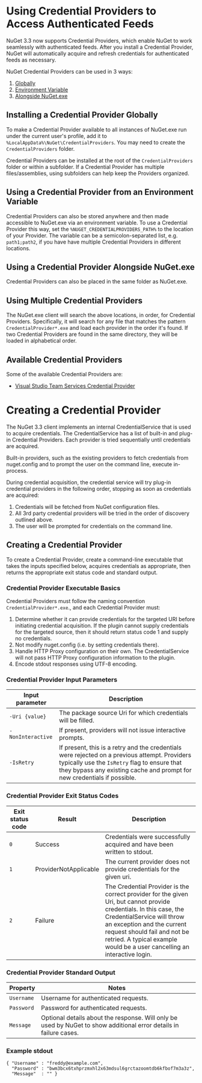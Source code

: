 # Using Credential Providers to Access Authenticated Feeds

NuGet 3.3 now supports Credential Providers, which enable NuGet to work seamlessly with authenticated feeds. 
After you install a Credential Provider, NuGet will automatically acquire and refresh credentials for authenticated feeds as necessary.

NuGet Credential Providers can be used in 3 ways:

1. [Globally](#installing-a-credential-provider-globally)
2. [Environment Variable](#using-a-credential-provider-from-an-environment-variable)
3. [Alongside NuGet.exe](#using-a-credential-provider-alongside-nugetexe)

## Installing a Credential Provider Globally

To make a Credential Provider available to all instances of NuGet.exe run under the current user's profile, 
add it to `%LocalAppData%\NuGet\CredentialProviders`. You may need to create the `CredentialProviders` folder.

Credential Providers can be installed at the root of the `CredentialProviders` folder or within a subfolder. If a Credential Provider has 
multiple files/assemblies, using subfolders can help keep the Providers organized.

## Using a Credential Provider from an Environment Variable

Credential Providers can also be stored anywhere and then made accessible to NuGet.exe via an environment variable. To use a Credential Provider this way, set the `%NUGET_CREDENTIALPROVIDERS_PATH%` to the location of your Provider. The variable can be a semicolon-separated list, e.g. 
`path1;path2`, if you have have multiple Credential Providers in different locations.

## Using a Credential Provider Alongside NuGet.exe

Credential Providers can also be placed in the same folder as NuGet.exe.

## Using Multiple Credential Providers

The NuGet.exe client will search the above locations, in order, for Credential Providers.
Specifically, it will search for any file that matches the pattern `CredentialProvider*.exe`
and load each provider in the order it's found. If two Credential Providers are found in the
same directory, they will be loaded in alphabetical order.

## Available Credential Providers

Some of the available Credential Providers are:

* [Visual Studio Team Services Credential Provider](https://www.visualstudio.com/get-started/package/use/auth#vsts-credential-provider)

# Creating a Credential Provider

The NuGet 3.3 client implements an internal CredentialService that is used to acquire credentials.
The CredentialService has a list of built-in and plug-in Credential Providers.
Each provider is tried sequentially until credentials are acquired.

Built-in providers, such as the existing providers to fetch credentials from nuget.config and to
prompt the user on the command line, execute in-process. 

During credential acquisition, the credential service will try plug-in credential providers in the following order, stopping as soon as credentials are acquired:

1. Credentials will be fetched from NuGet configuration files.
2. All 3rd party credential providers will be tried in the order of discovery outlined above.
3. The user will be prompted for credentials on the command line.

## Creating a Credential Provider

To create a Credential Provider, create a command-line executable that takes the inputs
specified below, acquires credentials as appropriate, then returns the appropriate exit status code
and standard output.

### Credential Provider Executable Basics

Credential Providers must follow the naming convention `CredentialProvider*.exe`., and each 
Credential Provider must:

1. Determine whether it can provide credentials for the targeted URI before initiating credential
acquisition. If the plugin cannot supply credentials for the targeted source, then it should return
status code 1 and supply no credentials.
2. Not modify nuget.config (i.e. by setting credentials there).
3. Handle HTTP Proxy configuration on their own.
The CredentialService will not pass HTTP Proxy configuration information to the plugin.
4. Encode stdout responses using UTF-8 encoding.

### Credential Provider Input Parameters

| Input parameter   | Description                                                                          |
|-------------------|--------------------------------------------------------------------------------------|
| `-Uri {value}`    | The package source Uri for which credentials will be filled.                         |
| `-NonInteractive` | If present, providers will not issue interactive prompts.                            |
| `-IsRetry`        | If present, this is a retry and the credentials were rejected on a previous attempt. Providers typically use the `IsRetry` flag to ensure that they bypass any existing cache and prompt for new credentials if possible. |

### Credential Provider Exit Status Codes

| Exit status code | Result                | Description                                                                                                                                                                                                                                                                                 |
|------------------|-----------------------|---------------------------------------------------------                                                                                                                                                                                                                                    |
| `0`              | Success               | Credentials were successfully acquired and have been written to stdout.                                                                                                                                                                                                             |               
| `1`              | ProviderNotApplicable | The current provider does not provide credentials for the given uri.                                                                                                                                                                                                                       |               
| `2`              | Failure               | The Credential Provider is the correct provider for the given Uri, but cannot provide credentials.  In this case, the CredentialService will throw an exception and the current request should fail and not be retried. A typical example would be a user cancelling an interactive login. |

### Credential Provider Standard Output

| Property                               | Notes                                                                                                               |
|----------------------------------------|---------------------------------------------------------------------------------------------------------------------|
| `Username`                             | Username for authenticated requests.                                                                                |
| `Password`                             | Password for authenticated requests.                                                                                |
| `Message`                              | Optional details about the response.  Will only be used by NuGet to show additional error details in failure cases. |

### Example stdout

```
{ "Username" : "freddy@example.com",
  "Password" : "bwm3bcx6txhprzmxhl2x63mdsul6grctazoomtdb6kfbof7m3a3z",
  "Message"  : "" }
```